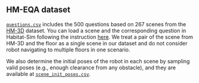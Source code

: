 ## HM-EQA dataset

[`questions.csv`](https://github.com/Stanford-ILIAD/explore-eqa/blob/master/data/questions.csv) includes the 500 questions based on 267 scenes from the [HM-3D](https://aihabitat.org/datasets/hm3d-semantics/) dataset. You can load a scene and the corresponding question in Habitat-Sim following the instruction [here](https://github.com/Stanford-ILIAD/explore-eqa/tree/master?tab=readme-ov-file#usage). We treat a pair of the scene from HM-3D and the floor as a single scene in our dataset and do not consider robot navigating to multiple floors in one scenario.

We also determine the initial poses of the robot in each scene by sampling valid poses (e.g., enough clearance from any obstacle), and they are available at [`scene_init_poses.csv`](https://github.com/Stanford-ILIAD/explore-eqa/blob/master/data/scene_init_poses.csv).